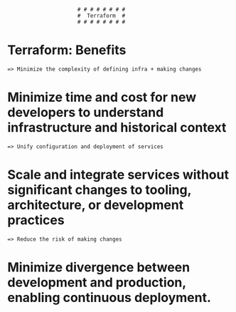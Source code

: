                           # # # # # # # #
                          #  Terraform  #
                          # # # # # # # #

# Terraform: Benefits

    => Minimize the complexity of defining infra + making changes
#      Minimize time and cost for new developers to understand infrastructure and historical context

    => Unify configuration and deployment of services
#      Scale and integrate services without significant changes to tooling, architecture, or development practices

    => Reduce the risk of making changes
#      Minimize divergence between development and production, enabling continuous deployment.
